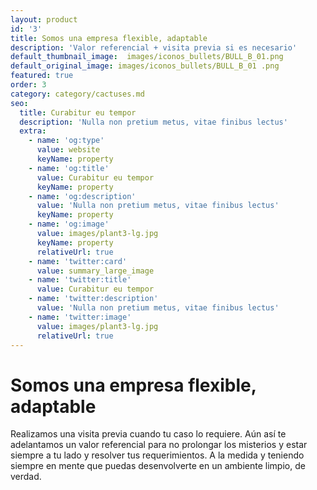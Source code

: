 ```yaml
---
layout: product
id: '3'
title: Somos una empresa flexible, adaptable
description: 'Valor referencial + visita previa si es necesario'
default_thumbnail_image:  images/iconos_bullets/BULL_B_01.png
default_original_image: images/iconos_bullets/BULL_B_01 .png
featured: true
order: 3
category: category/cactuses.md
seo:
  title: Curabitur eu tempor
  description: 'Nulla non pretium metus, vitae finibus lectus'
  extra:
    - name: 'og:type'
      value: website
      keyName: property
    - name: 'og:title'
      value: Curabitur eu tempor
      keyName: property
    - name: 'og:description'
      value: 'Nulla non pretium metus, vitae finibus lectus'
      keyName: property
    - name: 'og:image'
      value: images/plant3-lg.jpg
      keyName: property
      relativeUrl: true
    - name: 'twitter:card'
      value: summary_large_image
    - name: 'twitter:title'
      value: Curabitur eu tempor
    - name: 'twitter:description'
      value: 'Nulla non pretium metus, vitae finibus lectus'
    - name: 'twitter:image'
      value: images/plant3-lg.jpg
      relativeUrl: true
---
```


# Somos una empresa flexible, adaptable

Realizamos una visita previa cuando tu caso lo requiere. Aún así te adelantamos un valor referencial para no prolongar los misterios y estar siempre a tu lado y resolver tus requerimientos. A la medida y teniendo siempre en mente que puedas desenvolverte en un ambiente limpio, de verdad.